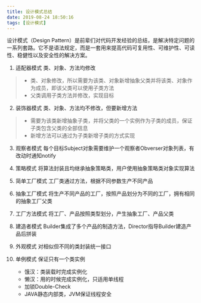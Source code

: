 ```yaml
---
title: 设计模式总结
date: 2019-08-24 18:50:16
tags: [设计模式]
---
```


设计模式（Design Pattern）是前辈们对代码开发经验的总结，是解决特定问题的一系列套路。它不是语法规定，而是一套用来提高代码可复用性、可维护性、可读性、稳健性以及安全性的解决方案。

<!--more-->

1. 适配器模式
类、对象、方法均修改
> - 类、对象修改，所以需要为该类、对象新增抽象父类并将该类、对象作为成员，即该父类可以使用子类方法
> - 父类调用子类方法并修改，实现目标

2. 装饰器模式
类、对象、方法均不修改，但要新增方法
> - 需要为该类新增抽象子类，并将父类的一个实例作为子类的成员，保证子类包含父类的全部信息
> - 新增方法可以通过为子类新增子类的方式实现

3. 观察者模式
每个目标Subject对象需要维护一个观察者Obverser对象列表，有改动时通知notify

4. 策略模式
将算法封装且均继承抽象策略类，用户使用抽象策略类对象实现算法

5. 简单工厂模式
工厂类通过方法，根据不同参数生产不同产品

6. 抽象工厂模式
将生产不同产品的工厂，按照产品划分为不同的工厂，拥有相同的抽象工厂父类

7. 工厂方法模式
将工厂、产品按照类型划分，产生抽象工厂、产品父类

8. 建造者模式
Builder集成了多个产品的制造方法，Director指导Builder建造产品后拼装

9. 外观模式
对相似但不同的类封装统一接口

10. 单例模式
保证只有一个类实例
    - 饿汉：类装载时完成实例化
    - 懒汉：用的时候完成实例化，只适用单线程
    - 加锁Double-Check
    - JAVA静态内部类，JVM保证线程安全